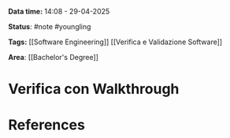 **Data time:** 14:08 - 29-04-2025

**Status**: #note #youngling 

**Tags:** [[Software Engineering]] [[Verifica e Validazione Software]]

**Area**: [[Bachelor's Degree]]
# Verifica con Walkthrough


# References